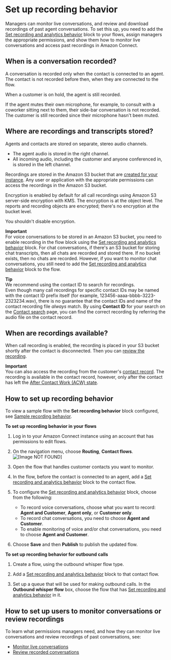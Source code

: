 # Set up recording behavior<a name="set-up-recordings"></a>

Managers can monitor live conversations, and review and download recordings of past agent conversations\. To set this up, you need to add the [Set recording and analytics behavior](set-recording-behavior.md) block to your flows, assign managers the appropriate permissions, and show them how to monitor live conversations and access past recordings in Amazon Connect\.

## When is a conversation recorded?<a name="when-conversation-recorded"></a>

A conversation is recorded only when the contact is connected to an agent\. The contact is not recorded before then, when they are connected to the flow\.

When a customer is on hold, the agent is still recorded\.

If the agent mutes their own microphone, for example, to consult with a coworker sitting next to them, their side\-bar conversation is not recorded\. The customer is still recorded since their microphone hasn't been muted\.

## Where are recordings and transcripts stored?<a name="where-are-recordings-stored"></a>

Agents and contacts are stored on separate, stereo audio channels\.
+ The agent audio is stored in the right channel\. 
+ All incoming audio, including the customer and anyone conferenced in, is stored in the left channel\. 

Recordings are stored in the Amazon S3 bucket that are [created for your instance](amazon-connect-instances.md#get-started-data-storage)\. Any user or application with the appropriate permissions can access the recordings in the Amazon S3 bucket\. 

Encryption is enabled by default for all call recordings using Amazon S3 server\-side encryption with KMS\. The encryption is at the object level\. The reports and recording objects are encrypted; there's no encryption at the bucket level\.

You shouldn't disable encryption\.

**Important**  
For voice conversations to be stored in an Amazon S3 bucket, you need to enable recording in the flow block using the [Set recording and analytics behavior](set-recording-behavior.md) block\.
For chat conversations, if there's an S3 bucket for storing chat transcripts, then all chats are recorded and stored there\. If no bucket exists, then no chats are recorded\. However, if you want to monitor chat conversations, you still need to add the [Set recording and analytics behavior](set-recording-behavior.md) block to the flow\.

**Tip**  
We recommend using the contact ID to search for recordings\.  
Even though many call recordings for specific contact IDs may be named with the contact ID prefix itself \(for example, 123456\-aaaa\-bbbb\-3223\-2323234\.wav\), there is no guarantee that the contact IDs and name of the contact recording file *always* match\. By using **Contact ID** for your search on the [Contact search](search-recordings.md) page, you can find the correct recording by referring the audio file on the contact record\.

## When are recordings available?<a name="when-are-recordings-available"></a>

When call recording is enabled, the recording is placed in your S3 bucket shortly after the contact is disconnected\. Then you can [review the recording](review-recorded-conversations.md)\.

**Important**  
You can also access the recording from the customer's [contact record](sample-ctr.md)\. The recording is available in the contact record, however, only after the contact has left the [After Contact Work \(ACW\) state](metrics-agent-status.md#agent-status-acw)\. 

## How to set up recording behavior<a name="how-to-set-up-recording-behavior"></a>

To view a sample flow with the **Set recording behavior** block configured, see [Sample recording behavior](sample-recording-behavior.md)\.

**To set up recording behavior in your flows**

1. Log in to your Amazon Connect instance using an account that has permissions to edit flows\.

1. On the navigation menu, choose **Routing**, **Contact flows**\.   
![\[Image NOT FOUND\]](http://docs.aws.amazon.com/connect/latest/adminguide/images/menu-contact-flows.png)

1. Open the flow that handles customer contacts you want to monitor\.

1. In the flow, before the contact is connected to an agent, add a [Set recording and analytics behavior](set-recording-behavior.md) block to the contact flow\.

1. To configure the [Set recording and analytics behavior](set-recording-behavior.md) block, choose from the following: 
   + To record voice conversations, choose what you want to record: **Agent and Customer**, **Agent only**, or **Customer only**\.
   + To record chat conversations, you need to choose **Agent and Customer**\.
   + To enable monitoring of voice and/or chat conversations, you need to choose **Agent and Customer**\.

1. Choose **Save** and then **Publish** to publish the updated flow\.

**To set up recording behavior for outbound calls**

1. Create a flow, using the outbound whisper flow type\.

1. Add a [Set recording and analytics behavior](set-recording-behavior.md) block to that contact flow\.

1. Set up a queue that will be used for making outbound calls\. In the **Outbound whisper flow** box, choose the flow that has [Set recording and analytics behavior](set-recording-behavior.md) in it\. 

## How to set up users to monitor conversations or review recordings<a name="overview-setup-managers-review-recordings"></a>

To learn what permissions managers need, and how they can monitor live conversations and review recordings of past conversations, see:
+ [Monitor live conversations](monitor-conversations.md) 
+ [Review recorded conversations](review-recorded-conversations.md)